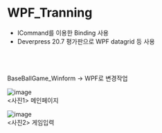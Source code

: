 # WPF_Tranning


* ICommand를 이용한 Binding 사용 
* Deverpress 20.7 평가판으로 WPF datagrid 등 사용

<br><br><br>
BaseBallGame_Winform -> WPF로 변경작업 <br>


![image](https://user-images.githubusercontent.com/45617447/110933625-57f23900-8370-11eb-85ce-1b7cf8343ee8.png)
<br>
<사진1>
메인페이지 
<br>

![image](https://user-images.githubusercontent.com/45617447/110933782-8b34c800-8370-11eb-8ffe-a6a0b7f187ca.png) <br>
<사진2>
게임입력 <br>



